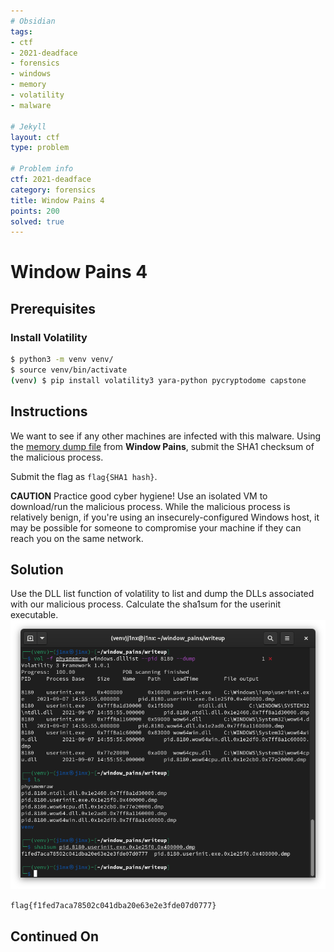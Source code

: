 ```yaml
---
# Obsidian
tags:
- ctf
- 2021-deadface
- forensics
- windows
- memory
- volatility
- malware

# Jekyll
layout: ctf
type: problem

# Problem info
ctf: 2021-deadface
category: forensics
title: Window Pains 4
points: 200
solved: true
---
```


# Window Pains 4

## Prerequisites

### Install Volatility
```bash
$ python3 -m venv venv/
$ source venv/bin/activate
(venv) $ pip install volatility3 yara-python pycryptodome capstone
```

## Instructions

We want to see if any other machines are infected with this malware. Using the [memory dump file](#) from **Window Pains**, submit the SHA1 checksum of the malicious process.

Submit the flag as `flag{SHA1 hash}`.

**CAUTION** Practice good cyber hygiene! Use an isolated VM to download/run the malicious process. While the malicious process is relatively benign, if you're using an insecurely-configured Windows host, it may be possible for someone to compromise your machine if they can reach you on the same network.

## Solution

Use the DLL list function of volatility to list and dump the DLLs associated with our malicious process. Calculate the sha1sum for the userinit executable.
![](attachments/Pasted%20image%2020211018165831.png)

`flag{f1fed7aca78502c041dba20e63e2e3fde07d0777}`

## Continued On


